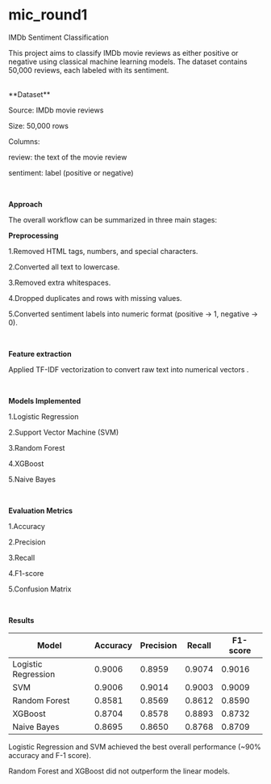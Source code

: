 # mic_round1
IMDb Sentiment Classification

This project aims to classify IMDb movie reviews as either positive or negative using classical machine learning models. The dataset contains 50,000 reviews, each labeled with its sentiment.

<br>
**Dataset**

Source: IMDb movie reviews

Size: 50,000 rows

Columns:

review: the text of the movie review

sentiment: label (positive or negative)

<br>

**Approach**

The overall workflow can be summarized in three main stages:
<br>

**Preprocessing**

1.Removed HTML tags, numbers, and special characters.

2.Converted all text to lowercase.

3.Removed extra whitespaces.

4.Dropped duplicates and rows with missing values.

5.Converted sentiment labels into numeric format (positive → 1, negative → 0).

<br>

**Feature extraction**

Applied TF-IDF vectorization to convert raw text into numerical vectors .

<br>

**Models Implemented**

1.Logistic Regression

2.Support Vector Machine (SVM)

3.Random Forest

4.XGBoost

5.Naive Bayes 

<br>

**Evaluation Metrics**

1.Accuracy

2.Precision

3.Recall

4.F1-score

5.Confusion Matrix

<br>

**Results** 

| Model               | Accuracy | Precision | Recall | F1-score |
| ------------------- | -------- | --------- | ------ | -------- |
| Logistic Regression | 0.9006   | 0.8959    | 0.9074 | 0.9016   |
| SVM                 | 0.9006   | 0.9014    | 0.9003 | 0.9009   |
| Random Forest       | 0.8581   | 0.8569    | 0.8612 | 0.8590   |
| XGBoost             | 0.8704   | 0.8578    | 0.8893 | 0.8732   |
| Naive Bayes         | 0.8695   | 0.8650    | 0.8768 | 0.8709   |

Logistic Regression and SVM achieved the best overall performance (~90% accuracy and F-1 score).

Random Forest and XGBoost did not outperform the linear models.
